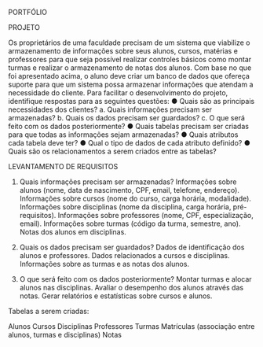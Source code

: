 PORTFÓLIO

PROJETO

Os proprietários de uma faculdade precisam de um sistema que viabilize o
armazenamento de informações sobre seus alunos, cursos, matérias e professores para
que seja possível realizar controles básicos como montar turmas e realizar o
armazenamento de notas dos alunos.
Com base no que foi apresentado acima, o aluno deve criar um banco de dados que
ofereça suporte para que um sistema possa armazenar informações que atendam a
necessidade do cliente.
Para facilitar o desenvolvimento do projeto, identifique respostas para as seguintes
questões:
● Quais são as principais necessidades dos clientes?
a. Quais informações precisam ser armazenadas?
b. Quais os dados precisam ser guardados?
c. O que será feito com os dados posteriormente?
● Quais tabelas precisam ser criadas para que todas as informações sejam
armazenadas?
● Quais atributos cada tabela deve ter?
● Qual o tipo de dados de cada atributo definido?
● Quais são os relacionamentos a serem criados entre as tabelas?

LEVANTAMENTO DE REQUISITOS

1. Quais informações precisam ser armazenadas?
Informações sobre alunos (nome, data de nascimento, CPF, email, telefone, endereço).
Informações sobre cursos (nome do curso, carga horária, modalidade).
Informações sobre disciplinas (nome da disciplina, carga horária, pré-requisitos).
Informações sobre professores (nome, CPF, especialização, email).
Informações sobre turmas (código da turma, semestre, ano).
Notas dos alunos em disciplinas.

2. Quais os dados precisam ser guardados?
Dados de identificação dos alunos e professores.
Dados relacionados a cursos e disciplinas.
Informações sobre as turmas e as notas dos alunos.

3. O que será feito com os dados posteriormente?
Montar turmas e alocar alunos nas disciplinas.
Avaliar o desempenho dos alunos através das notas.
Gerar relatórios e estatísticas sobre cursos e alunos.

Tabelas a serem criadas:

Alunos
Cursos
Disciplinas
Professores
Turmas
Matrículas (associação entre alunos, turmas e disciplinas)
Notas
